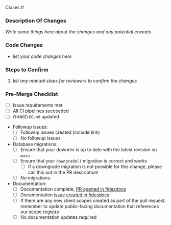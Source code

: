 Closes #<issue>

### Description Of Changes

_Write some things here about the changes and any potential caveats_

### Code Changes

* _list your code changes here_

### Steps to Confirm

1.  _list any manual steps for reviewers to confirm the changes_

### Pre-Merge Checklist

* [ ] Issue requirements met
* [ ] All CI pipelines succeeded
* [ ] `CHANGELOG.md` updated
* Followup issues:
  * [ ] Followup issues created (include link)
  * [ ] No followup issues
* Database migrations:
  * [ ] Ensure that your downrev is up to date with the latest revision on `main`
  * [ ] Ensure that your `downgrade()` migration is correct and works
    * [ ] If a downgrade migration is not possible for this change, please call this out in the PR description!
  * [ ] No migrations
* Documentation:
  * [ ] Documentation complete, [PR opened in fidesdocs](https://github.com/ethyca/fidesdocs/pulls)
  * [ ] Documentation [issue created in fidesdocs](https://github.com/ethyca/fidesdocs/issues/new/choose)
  * [ ] If there are any new client scopes created as part of the pull request, remember to update public-facing documentation that references our scope registry
  * [ ] No documentation updates required
